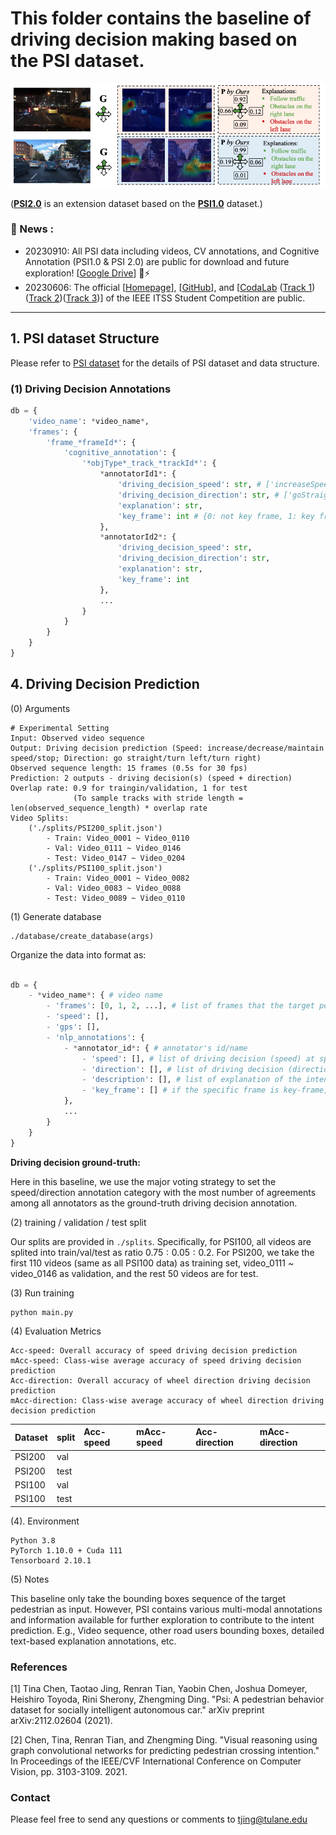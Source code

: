 # This folder contains the baseline of driving decision making based on the PSI dataset.

![image](./images/sample.png)

([**PSI2.0**](https://github.com/PSI-Intention2022/PSI-Dataset) is an extension dataset based on the [**PSI1.0**](http://situated-intent.net/) dataset.)

### :bookmark: News :
- 20230910: All PSI data including videos, CV annotations, and Cognitive Annotation (PSI1.0 & PSI 2.0) are public for download and future exploration! [[Google Drive](https://drive.google.com/drive/folders/1w_psSDwB_z7alJO5uCQ8d28NiOjRMK-g?usp=sharing)] :sparkler::zap:
- 20230606: The official [[Homepage](https://psi-intention2022.github.io)], [[GitHub](https://github.com/PSI-Intention2022/PSI-Competition)], and [[CodaLab]() ([Track 1](https://codalab.lisn.upsaclay.fr/competitions/13808#phases))([Track 2](https://codalab.lisn.upsaclay.fr/competitions/13812?secret_key=7a566b48-693d-47cf-9de8-d43e6b6fa512#phases))([Track 3](https://codalab.lisn.upsaclay.fr/competitions/13818?secret_key=bc6903e6-0a62-4df2-bb14-b31ae7b40a63#participate))] of the IEEE ITSS Student Competition are public. 

---

## 1. PSI dataset Structure
Please refer to [PSI dataset](https://github.com/PSI-Intention2022/PSI-Dataset) for the details of PSI dataset and data structure.

### (1) Driving Decision Annotations
```python
db = {
	'video_name': *video_name*,
	'frames': {
		'frame_*frameId*': {
			'cognitive_annotation': {
				'*objType*_track_*trackId*': {
					*annotatorId1*: {
						'driving_decision_speed': str, # ['increaseSpeed', 'decreaseSpeed', 'maintainSpeed']
						'driving_decision_direction': str, # ['goStraight', 'turnLeft', 'turnRight']
						'explanation': str, 
						'key_frame': int # {0: not key frame, 1: key frame}
					},
					*annotatorId2*: {
						'driving_decision_speed': str,
						'driving_decision_direction': str, 
						'explanation': str,
						'key_frame': int
					},
					...
				}
			}
		}
	}
}
```

## 4. Driving Decision Prediction
(0) Arguments

```buildoutcfg
# Experimental Setting
Input: Observed video sequence 
Output: Driving decision prediction (Speed: increase/decrease/maintain speed/stop; Direction: go straight/turn left/turn right)
Observed sequence length: 15 frames (0.5s for 30 fps)
Prediction: 2 outputs - driving decision(s) (speed + direction)
Overlap rate: 0.9 for traingin/validation, 1 for test 
              (To sample tracks with stride length = len(observed_sequence_length) * overlap rate
Video Splits: 
    ('./splits/PSI200_split.json')
        - Train: Video_0001 ~ Video_0110
        - Val: Video_0111 ~ Video_0146
        - Test: Video_0147 ~ Video_0204
    ('./splits/PSI100_split.json')
        - Train: Video_0001 ~ Video_0082
        - Val: Video_0083 ~ Video_0088
        - Test: Video_0089 ~ Video_0110
```


(1) Generate database
```buildoutcfg
./database/create_database(args)
```
Organize the data into format as:
```python

db = {
    - *video_name*: { # video name
        - 'frames': [0, 1, 2, ...], # list of frames that the target pedestrian appear
        - 'speed': [],
        - 'gps': [],
        - 'nlp_annotations': {
            - *annotator_id*: { # annotator's id/name
                - 'speed': [], # list of driving decision (speed) at speific frame, extended from key-frame annotations 
                - 'direction': [], # list of driving decision (direction) at speific frame, extended from key-frame annotations 
                - 'description': [], # list of explanation of the intent estimation for every frame from the current annotator_id
                - 'key_frame': [] # if the specific frame is key-frame, directly annotated by the annotator. 0-NOT key-frame, 1-key-frame
            },
            ...
        }
    }
}
```
**Driving decision ground-truth:**

Here in this baseline, we use the major voting strategy to set the speed/direction annotation category with the most number
of agreements among all annotators as the ground-truth driving decision annotation.

(2) training / validation / test split

Our splits are provided in ```./splits```. Specifically, for PSI100, all videos are splited into train/val/test as ratio 
$0.75:0.05:0.2$. For PSI200, we take the first 110 videos (same as all PSI100 data) as training set, video_0111 ~ video_0146
as validation, and the rest 50 videos are for test. 

(3) Run training
```shell
python main.py
```

(4) Evaluation Metrics
```buildoutcfg
Acc-speed: Overall accuracy of speed driving decision prediction
mAcc-speed: Class-wise average accuracy of speed driving decision prediction
Acc-direction: Overall accuracy of wheel direction driving decision prediction
mAcc-direction: Class-wise average accuracy of wheel direction driving decision prediction
```
|Dataset|split|Acc-speed|mAcc-speed|Acc-direction|mAcc-direction|
|:---|:---|:-----|:-----|:-----|:-----|
|PSI200|val||||
|PSI200|test||||
|PSI100|val||||
|PSI100|test||||



(4). Environment
```buildoutcfg
Python 3.8
PyTorch 1.10.0 + Cuda 111
Tensorboard 2.10.1
```

(5) Notes

This baseline only take the bounding boxes sequence of the target pedestrian as input. However, PSI contains various
multi-modal annotations and information available for further exploration to contribute to the intent prediction. E.g.,
Video sequence, other road users bounding boxes, detailed text-based explanation annotations, etc.


### References 

[1] Tina Chen, Taotao Jing, Renran Tian, Yaobin Chen, Joshua Domeyer, Heishiro Toyoda, Rini Sherony, Zhengming Ding. "Psi: A pedestrian behavior dataset for socially intelligent autonomous car." arXiv preprint arXiv:2112.02604 (2021). 

[2] Chen, Tina, Renran Tian, and Zhengming Ding. "Visual reasoning using graph convolutional networks for predicting pedestrian crossing intention." In Proceedings of the IEEE/CVF International Conference on Computer Vision, pp. 3103-3109. 2021. 


### Contact 

Please feel free to send any questions or comments to [tjing@tulane.edu](tjing@tulane.edu)